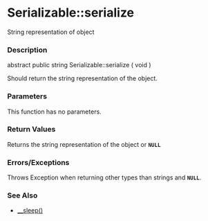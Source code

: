 Serializable::serialize
=======================

String representation of object

### Description

<span class="modifier">abstract</span> <span
class="modifier">public</span> <span class="type">string</span> <span
class="methodname">Serializable::serialize</span> ( <span
class="methodparam">void</span> )

Should return the string representation of the object.

### Parameters

This function has no parameters.

### Return Values

Returns the string representation of the object or **`NULL`**

### Errors/Exceptions

Throws <span class="classname">Exception</span> when returning other
types than strings and **`NULL`**.

### See Also

-   <a href="/language/oop5/magic.html#object.sleep" class="link">__sleep()</a>
